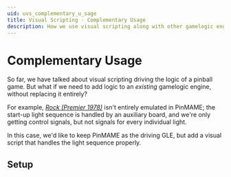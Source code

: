 ```yaml
---
uid: uvs_complementary_u_sage
title: Visual Scripting - Complementary Usage
description: How we use visual scripting along with other gamelogic engines
---
```


# Complementary Usage

So far, we have talked about visual scripting driving the logic of a pinball game. But what if we need to add logic to an *existing* gamelogic engine, without replacing it entirely?

For example, [*Rock (Premier 1978)*](https://www.ipdb.org/machine.cgi?id=1978) isn't entirely emulated in PinMAME; the start-up light sequence is handled by an auxiliary board, and we're only getting control signals, but not signals for every individual light.

In this case, we'd like to keep PinMAME as the driving GLE, but add a visual script that handles the light sequence properly.

## Setup

